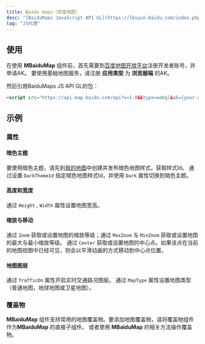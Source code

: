 ```yaml
---
title: Baidu maps（百度地图）
desc: "[BaiduMaps JavaScript API GL](https://lbsyun.baidu.com/index.php?title=jspopularGL)"
tag: "JS代理"
---
```


## 使用

在使用 **MBaiduMap** 组件前，首先需要到[百度地图开放平台](https://lbs.baidu.com/index.php?title=jspopularGL/guide/getkey)注册开发者账号，并申请AK。
要使用基础地图服务，请注册 **应用类型** 为 **浏览器端** 的AK。
 
然后引用BaiduMaps JS API GL的包：

```html
<script src="https://api.map.baidu.com/api?v=1.0&&type=webgl&ak={your-ak}"></script>
```

<app-alert type="info" content='需要将 `{your-ak}` 替换为您申请的AK。'></app-alert>

<masa-example file="Examples.components.baidumaps.Usage"></masa-example>

## 示例

### 属性

#### 暗色主题

要使用暗色主题，请先到[我的地图](https://lbsyun.baidu.com/apiconsole/custommap)中创建并发布暗色地图样式，获取样式Id。
通过设置 `DarkThemeId` 指定暗色地图样式Id，并使用 `Dark` 属性切换到暗色主题。

<app-alert type="info" content='创建并发布地图样式的开发者账户必须与申请AK的账户一致。'></app-alert>

<masa-example file="Examples.components.baidumaps.Dark"></masa-example>

#### 高度和宽度

通过 `Height` , `Width`  属性设置地图宽高。

<masa-example file="Examples.components.baidumaps.HeightAndWidth"></masa-example>

#### 缩放与移动

通过 `Zoom` 获取或设置地图的缩放等级；通过 `MaxZoom` 与 `MinZoom` 获取或设置地图的最大与最小缩放等级。
通过 `Center` 获取或设置地图的中心点。如果该点在当前的地图视图中已经可见，则会以平滑动画的方式移动到中心点位置。

<masa-example file="Examples.components.baidumaps.ZoomAndMove"></masa-example>

#### 地图图层

通过 `TrafficOn` 属性开启实时交通路况图层。
通过 `MapType` 属性设置地图类型（普通地图，地球地图或卫星地图）。

<masa-example file="Examples.components.baidumaps.MapLayer"></masa-example>

### 覆盖物

 **MBaiduMap** 组件支持常用的地图覆盖物。要添加地图覆盖物，请将覆盖物组件作为**MBaiduMap** 的直接子组件。
或者使用 **MBaiduMap** 的相关方法操作覆盖物。

<masa-example file="Examples.components.baidumaps.Overlays"></masa-example>
